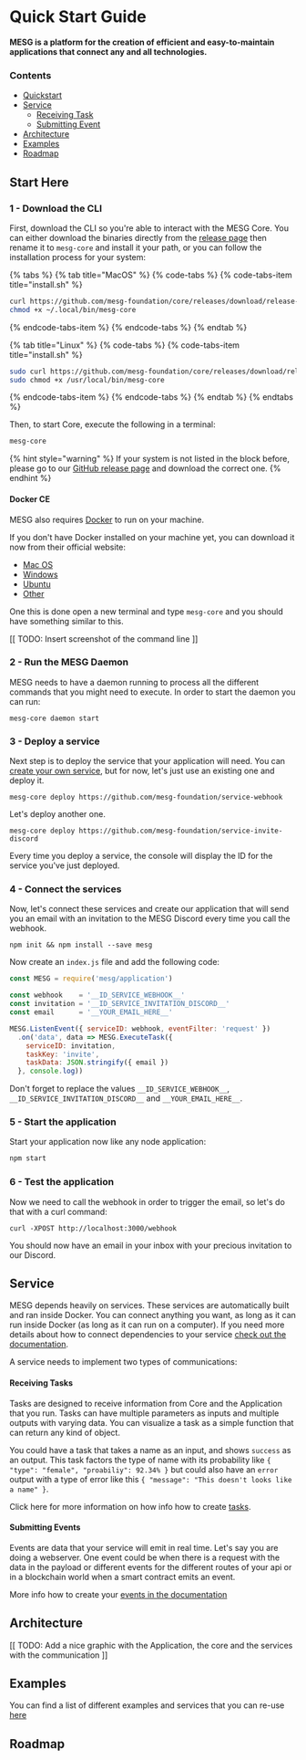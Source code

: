 # Quick Start Guide

**MESG is a platform for the creation of efficient and easy-to-maintain applications that connect any and all technologies.** 

### Contents

* [Quickstart](https://github.com/mesg-foundation/documentation/tree/e89cea583c4a219a5f6cad2b336139ce29ada953/start-here/installing-core/quickstart/README.md)
* [Service](https://github.com/mesg-foundation/documentation/tree/e89cea583c4a219a5f6cad2b336139ce29ada953/start-here/installing-core/service/README.md)
  * [Receiving Task](https://github.com/mesg-foundation/documentation/tree/e89cea583c4a219a5f6cad2b336139ce29ada953/start-here/installing-core/receiving-task/README.md)
  * [Submitting Event](https://github.com/mesg-foundation/documentation/tree/e89cea583c4a219a5f6cad2b336139ce29ada953/start-here/installing-core/submitting-event/README.md)
* [Architecture](https://github.com/mesg-foundation/documentation/tree/e89cea583c4a219a5f6cad2b336139ce29ada953/start-here/installing-core/architecture/README.md)
* [Examples](https://github.com/mesg-foundation/documentation/tree/e89cea583c4a219a5f6cad2b336139ce29ada953/start-here/installing-core/examples/README.md)
* [Roadmap](https://github.com/mesg-foundation/documentation/tree/e89cea583c4a219a5f6cad2b336139ce29ada953/start-here/installing-core/roadmap/README.md)

## Start Here

### **1 - Download the CLI**

First, download the CLI so you're able to interact with the MESG Core. You can either download the binaries directly from the [release page](https://github.com/mesg-foundation/core/releases/latest) then rename it to `mesg-core` and install it your path, or you can follow the installation process for your system: 

{% tabs %}
{% tab title="MacOS" %}
{% code-tabs %}
{% code-tabs-item title="install.sh" %}
```bash
curl https://github.com/mesg-foundation/core/releases/download/release-dev/mesg-core-darwin-10.6-amd64 --progress-bar -L -o ~/.local/bin/mesg-core
chmod +x ~/.local/bin/mesg-core
```
{% endcode-tabs-item %}
{% endcode-tabs %}
{% endtab %}

{% tab title="Linux" %}
{% code-tabs %}
{% code-tabs-item title="install.sh" %}
```bash
sudo curl https://github.com/mesg-foundation/core/releases/download/release-dev/mesg-core-linux-amd64 --progress-bar -L -o /usr/local/bin/mesg-core
sudo chmod +x /usr/local/bin/mesg-core
```
{% endcode-tabs-item %}
{% endcode-tabs %}
{% endtab %}
{% endtabs %}

Then, to start Core, execute the following in a terminal:

```bash
mesg-core
```

{% hint style="warning" %}
If your system is not listed in the block before, please go to our [GitHub release page](https://github.com/mesg-foundation/core/releases) and download the correct one.
{% endhint %}

#### Docker CE

MESG also requires [Docker](https://www.docker.com/) to run on your machine.

If you don't have Docker installed on your machine yet, you can download it now from their official website:

* [Mac OS](https://store.docker.com/editions/community/docker-ce-desktop-mac)
* [Windows](https://store.docker.com/editions/community/docker-ce-desktop-windows)
* [Ubuntu](https://store.docker.com/editions/community/docker-ce-server-ubuntu)
* [Other](https://store.docker.com/search?type=edition&offering=community)

One this is done open a new terminal and type `mesg-core` and you should have something similar to this.

\[\[ TODO: Insert screenshot of the command line \]\]

### **2 - Run the MESG Daemon**

MESG needs to have a daemon running to process all the different commands that you might need to execute. In order to start the daemon you can run:

```text
mesg-core daemon start
```

### **3 - Deploy a service**

Next step is to deploy the service that your application will need. You can [create your own service](https://docs.mesg.tech/service/what-is-a-service), but for now, let's just use an existing one and deploy it.

```text
mesg-core deploy https://github.com/mesg-foundation/service-webhook
```

Let's deploy another one.

```text
mesg-core deploy https://github.com/mesg-foundation/service-invite-discord
```

Every time you deploy a service, the console will display the ID for the service you've just deployed.

### **4 - Connect the services**

Now, let's connect these services and create our application that will send you an email with an invitation to the MESG Discord every time you call the webhook.

```text
npm init && npm install --save mesg
```

Now create an `index.js` file and add the following code:

```javascript
const MESG = require('mesg/application')

const webhook    = '__ID_SERVICE_WEBHOOK__'
const invitation = '__ID_SERVICE_INVITATION_DISCORD__'
const email      = '__YOUR_EMAIL_HERE__'

MESG.ListenEvent({ serviceID: webhook, eventFilter: 'request' })
  .on('data', data => MESG.ExecuteTask({
    serviceID: invitation,
    taskKey: 'invite',
    taskData: JSON.stringify({ email })
  }, console.log))
```

Don't forget to replace the values `__ID_SERVICE_WEBHOOK__`, `__ID_SERVICE_INVITATION_DISCORD__` and `__YOUR_EMAIL_HERE__`.

### **5 - Start the application**

Start your application now like any node application:

```javascript
npm start
```

### **6 - Test the application**

Now we need to call the webhook in order to trigger the email, so let's do that with a curl command:

```text
curl -XPOST http://localhost:3000/webhook
```

You should now have an email in your inbox with your precious invitation to our Discord.

## Service

MESG depends heavily on services. These services are automatically built and ran inside Docker. You can connect anything you want, as long as it can run inside Docker \(as long as it can run on a computer\). If you need more details about how to connect dependencies to your service [check out the documentation](https://docs.mesg.tech/service/dockerize-the-service).

A service needs to implement two types of communications:

#### Receiving Tasks

Tasks are designed to receive information from Core and the Application that you run. Tasks can have multiple parameters as inputs and multiple outputs with varying data. You can visualize a task as a simple function that can return any kind of object.

You could have a task that takes a name as an input, and shows `success` as an output. This task factors the type of name with its probability like `{ "type": "female", "proabiliy": 92.34% }` but could also have an `error` output with a type of error like this `{ "message": "This doesn't looks like a name" }`.

Click here for more information on how info how to create [tasks](https://docs.mesg.tech/service/listen-for-tasks).

#### Submitting Events

Events are data that your service will emit in real time. Let's say you are doing a webserver. One event could be when there is a request with the data in the payload or different events for the different routes of your api or in a blockchain world when a smart contract emits an event.

More info how to create your [events in the documentation](https://docs.mesg.tech/service/emit-an-event)

## Architecture

\[\[ TODO: Add a nice graphic with the Application, the core and the services with the communication \]\]

## Examples

You can find a list of different examples and services that you can re-use [here](https://github.com/mesg-foundation/awesome)

## Roadmap

